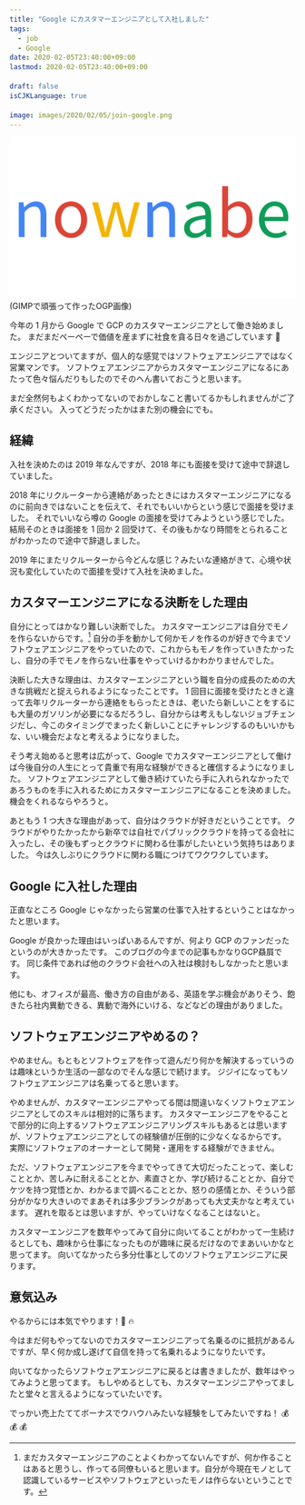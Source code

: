 ```yaml
---
title: "Google にカスタマーエンジニアとして入社しました"
tags:
  - job
  - Google
date: 2020-02-05T23:40:00+09:00
lastmod: 2020-02-05T23:40:00+09:00

draft: false
isCJKLanguage: true

image: images/2020/02/05/join-google.png
---
```


![nownabe-google](/images/2020/02/05/join-google.png)
(GIMPで頑張って作ったOGP画像)


今年の 1 月から Google で GCP のカスタマーエンジニアとして働き始めました。
まだまだペーペーで価値を産まずに社食を貪る日々を過ごしています :meat_on_bone:

エンジニアとついてますが、個人的な感覚ではソフトウェアエンジニアではなく営業マンです。
ソフトウェアエンジニアからカスタマーエンジニアになるにあたって色々悩んだりもしたのでそのへん書いておこうと思います。

まだ全然何もよくわかってないのでおかしなこと書いてるかもしれませんがご了承ください。
入ってどうだったかはまた別の機会にでも。

## 経緯

入社を決めたのは 2019 年なんですが、2018 年にも面接を受けて途中で辞退していました。

2018 年にリクルーターから連絡があったときにはカスタマーエンジニアになるのに前向きではないことを伝えて、それでもいいからという感じで面接を受けました。
それでいいなら噂の Google の面接を受けてみようという感じでした。
結局そのときは面接を 1 回か 2 回受けて、その後もかなり時間をとられることがわかったので途中で辞退しました。

2019 年にまたリクルーターから今どんな感じ？みたいな連絡がきて、心境や状況も変化していたので面接を受けて入社を決めました。

## カスタマーエンジニアになる決断をした理由

自分にとってはかなり難しい決断でした。
カスタマーエンジニアは自分でモノを作らないからです。[^1]
自分の手を動かして何かモノを作るのが好きで今までソフトウェアエンジニアをやっていたので、これからもモノを作っていきたかったし、自分の手でモノを作らない仕事をやっていけるかわかりませんでした。

[^1]: まだカスタマーエンジニアのことよくわかってないんですが、何か作ることはあると思うし、作ってる同僚もいると思います。自分が今現在モノとして認識しているサービスやソフトウェアといったモノは作らないということです。

決断した大きな理由は、カスタマーエンジニアという職を自分の成長のための大きな挑戦だと捉えられるようになったことです。
1 回目に面接を受けたときと違って去年リクルーターから連絡をもらったときは、老いたら新しいことをするにも大量のガソリンが必要になるだろうし、自分からは考えもしないジョブチェンジだし、今このタイミングでまったく新しいことにチャレンジするのもいいかもな、いい機会だよなと考えるようになりました。

そう考え始めると思考は広がって、Google でカスタマーエンジニアとして働けば今後自分の人生にとって貴重で有用な経験ができると確信するようになりました。
ソフトウェアエンジニアとして働き続けていたら手に入れられなかったであろうものを手に入れるためにカスタマーエンジニアになることを決めました。
機会をくれるならやろうと。

あともう 1 つ大きな理由があって、自分はクラウドが好きだということです。
クラウドがやりたかったから新卒では自社でパブリッククラウドを持ってる会社に入ったし、その後もずっとクラウドに関わる仕事がしたいという気持ちはありました。
今は久しぶりにクラウドに関わる職につけてワクワクしています。

## Google に入社した理由

正直なところ Google じゃなかったら営業の仕事で入社するということはなかったと思います。

Google が良かった理由はいっぱいあるんですが、何より GCP のファンだったというのが大きかったです。
このブログの今までの記事もかなりGCP贔屓です。
同じ条件であれば他のクラウド会社への入社は検討もしなかったと思います。

他にも、オフィスが最高、働き方の自由がある、英語を学ぶ機会がありそう、飽きたら社内異動できる、異動で海外にいける、などなどの理由がありました。

## ソフトウェアエンジニアやめるの？

やめません。もともとソフトウェアを作って遊んだり何かを解決するっていうのは趣味というか生活の一部なのでそんな感じで続けます。
ジジイになってもソフトウェアエンジニアは名乗ってると思います。

やめませんが、カスタマーエンジニアやってる間は間違いなくソフトウェアエンジニアとしてのスキルは相対的に落ちます。
カスタマーエンジニアをやることで部分的に向上するソフトウェアエンジニアリングスキルもあるとは思いますが、ソフトウェアエンジニアとしての経験値が圧倒的に少なくなるからです。
実際にソフトウェアのオーナーとして開発・運用をする経験ができません。

ただ、ソフトウェアエンジニアを今までやってきて大切だったことって、楽しむこととか、苦しみに耐えることとか、素直さとか、学び続けることとか、自分でケツを持つ覚悟とか、わかるまで調べることとか、怒りの感情とか、そういう部分がかなり大きいのでまあそれは多少ブランクがあっても大丈夫かなと考えています。
遅れを取るとは思いますが、やっていけなくなることはないと。

カスタマーエンジニアを数年やってみて自分に向いてることがわかって一生続けるとしても、趣味から仕事になったものが趣味に戻るだけなのでまあいいかなと思ってます。
向いてなかったら多分仕事としてのソフトウェアエンジニアに戻ります。

## 意気込み

やるからには本気でやります！:muscle: :fire:

今はまだ何もやってないのでカスタマーエンジニアって名乗るのに抵抗があるんですが、早く何か成し遂げて自信を持って名乗れるようになりたいです。

向いてなかったらソフトウェアエンジニアに戻るとは書きましたが、数年はやってみようと思ってます。
もしやめるとしても、カスタマーエンジニアやってましたと堂々と言えるようになっていたいです。

でっかい売上たててボーナスでウハウハみたいな経験をしてみたいですね！ :moneybag: :moneybag: :moneybag:

